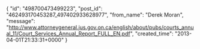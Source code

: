  {
   "id": "498700473499223",
   "post_id": "462493170453287_497402933628977",
   "from_name": "Derek Moran",
   "message": "http://www.attorneygeneral.jus.gov.on.ca/english/about/pubs/courts_annual_11/Court_Services_Annual_Report_FULL_EN.pdf",
   "created_time": "2013-04-01T21:33:31+0000"
 }
